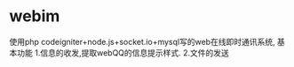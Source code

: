 webim
=====

使用php codeigniter+node.js+socket.io+mysql写的web在线即时通讯系统, 
基本功能 
 1.信息的收发,提取webQQ的信息提示样式. 
 2.文件的发送
